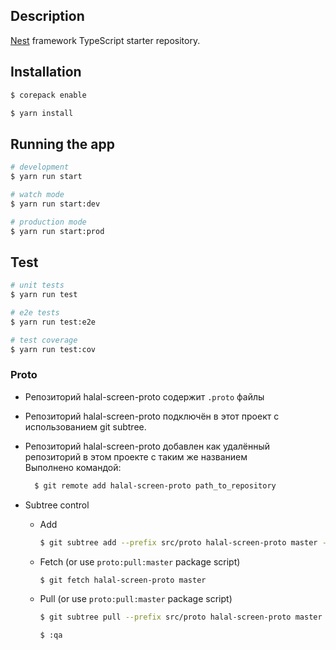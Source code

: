 ## Description

[Nest](https://github.com/nestjs/nest) framework TypeScript starter repository.

## Installation
```bash
$ corepack enable
```
```bash
$ yarn install
```

## Running the app

```bash
# development
$ yarn run start

# watch mode
$ yarn run start:dev

# production mode
$ yarn run start:prod
```

## Test

```bash
# unit tests
$ yarn run test

# e2e tests
$ yarn run test:e2e

# test coverage
$ yarn run test:cov
```


### Proto
- Репозиторий halal-screen-proto содержит `.proto` файлы
- Репозиторий halal-screen-proto подключён в этот проект с использованием git subtree.  
- Репозиторий halal-screen-proto добавлен как удалённый репозиторий в этом проекте с таким же названием  
  Выполнено командой:
  ```bash
    $ git remote add halal-screen-proto path_to_repository
  ```

- Subtree control
   - Add
     ```bash
     $ git subtree add --prefix src/proto halal-screen-proto master --squash
     ``` 
   - Fetch (or use `proto:pull:master` package script)
     ```bash
     $ git fetch halal-screen-proto master
     ```
   - Pull (or use `proto:pull:master` package script)
     ```bash
     $ git subtree pull --prefix src/proto halal-screen-proto master --squash
     ```
       
     ```bash
     $ :qa
     ```